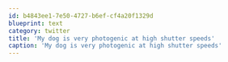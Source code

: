 ```yaml
---
id: b4843ee1-7e50-4727-b6ef-cf4a20f1329d
blueprint: text
category: twitter
title: 'My dog is very photogenic at high shutter speeds'
caption: 'My dog is very photogenic at high shutter speeds'
---
```

